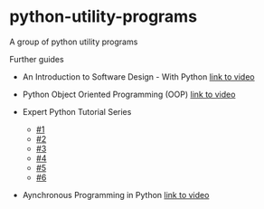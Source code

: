 # python-utility-programs
A group of python utility programs

Further guides

- An Introduction to Software Design - With Python [link to video](https://www.youtube.com/watch?v=-njsRb8Tn70)
- Python Object Oriented Programming (OOP) [link to video](https://www.youtube.com/watch?v=JeznW_7DlB0)
- Expert Python Tutorial Series
  - [#1](https://www.youtube.com/watch?v=mclfteWlT2Q)
  - [#2](https://www.youtube.com/watch?v=z11P9sojHuM)
  - [#3](https://www.youtube.com/watch?v=NAQEj-c2CI8)
  - [#4](https://www.youtube.com/watch?v=tfCz563ebsU)
  - [#5](https://www.youtube.com/watch?v=2eiFCQ-YAf4)
  - [#6](https://www.youtube.com/watch?v=Lv1treHIckI)

- Aynchronous Programming in Python [link to video](https://www.youtube.com/watch?v=t5Bo1Je9EmE)
